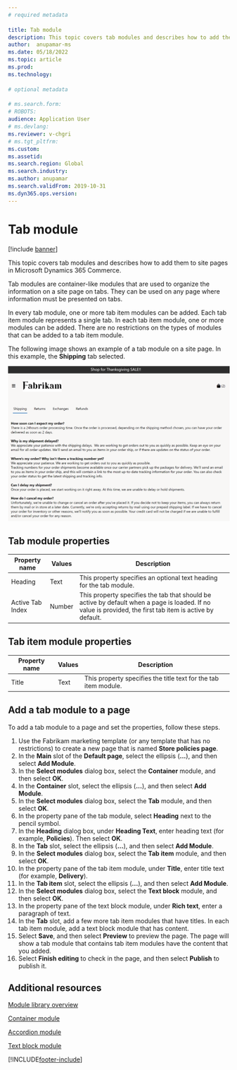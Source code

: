 ```yaml
---
# required metadata

title: Tab module 
description: This topic covers tab modules and describes how to add them to site pages in Microsoft Dynamics 365 Commerce.
author:  anupamar-ms
ms.date: 05/18/2022
ms.topic: article
ms.prod: 
ms.technology: 

# optional metadata

# ms.search.form: 
# ROBOTS: 
audience: Application User
# ms.devlang: 
ms.reviewer: v-chgri
# ms.tgt_pltfrm: 
ms.custom: 
ms.assetid: 
ms.search.region: Global
ms.search.industry: 
ms.author: anupamar
ms.search.validFrom: 2019-10-31
ms.dyn365.ops.version: 
---
```


# Tab module

[!include [banner](includes/banner.md)]

This topic covers tab modules and describes how to add them to site pages in Microsoft Dynamics 365 Commerce.

Tab modules are container-like modules that are used to organize the information on a site page on tabs. They can be used on any page where information must be presented on tabs.

In every tab module, one or more tab item modules can be added. Each tab item module represents a single tab. In each tab item module, one or more modules can be added. There are no restrictions on the types of modules that can be added to a tab item module.

The following image shows an example of a tab module on a site page. In this example, the **Shipping** tab selected.

![Example of a tab module.](./media/ecommerce-tab.PNG)

## Tab module properties

| Property name | Values | Description |
|---------------|--------|-------------|
| Heading | Text | This property specifies an optional text heading for the tab module. |
| Active Tab Index | Number | This property specifies the tab that should be active by default when a page is loaded. If no value is provided, the first tab item is active by default. |

## Tab item module properties

| Property name | Values | Description |
|---------------|--------|-------------|
| Title | Text | This property specifies the title text for the tab item module. |

## Add a tab module to a page

To add a tab module to a page and set the properties, follow these steps.

1. Use the Fabrikam marketing template (or any template that has no restrictions) to create a new page that is named **Store policies page**.
1. In the **Main** slot of the **Default page**, select the ellipsis (**...**), and then select **Add Module**.
1. In the **Select modules** dialog box, select the **Container** module, and then select **OK**.
1. In the **Container** slot, select the ellipsis (**...**), and then select **Add Module**.
1. In the **Select modules** dialog box, select the **Tab** module, and then select **OK**.
1. In the property pane of the tab module, select **Heading** next to the pencil symbol.
1. In the **Heading** dialog box, under **Heading Text**, enter heading text (for example, **Policies**). Then select **OK**.
1. In the **Tab** slot, select the ellipsis (**...**), and then select **Add Module**.
1. In the **Select modules** dialog box, select the **Tab item** module, and then select **OK**.
1. In the property pane of the tab item module, under **Title**, enter title text (for example, **Delivery**).
1. In the **Tab item** slot, select the ellipsis (**...**), and then select **Add Module**.
1. In the **Select modules** dialog box, select the **Text block** module, and then select **OK**.
1. In the property pane of the text block module, under **Rich text**, enter a paragraph of text.
1. In the **Tab** slot, add a few more tab item modules that have titles. In each tab item module, add a text block module that has content.
1. Select **Save**, and then select **Preview** to preview the page. The page will show a tab module that contains tab item modules have the content that you added.
1. Select **Finish editing** to check in the page, and then select **Publish** to publish it.

## Additional resources

[Module library overview](starter-kit-overview.md)

[Container module](add-container-module.md)

[Accordion module](add-accordion.md)

[Text block module](add-content-rich-block.md)


[!INCLUDE[footer-include](../includes/footer-banner.md)]
